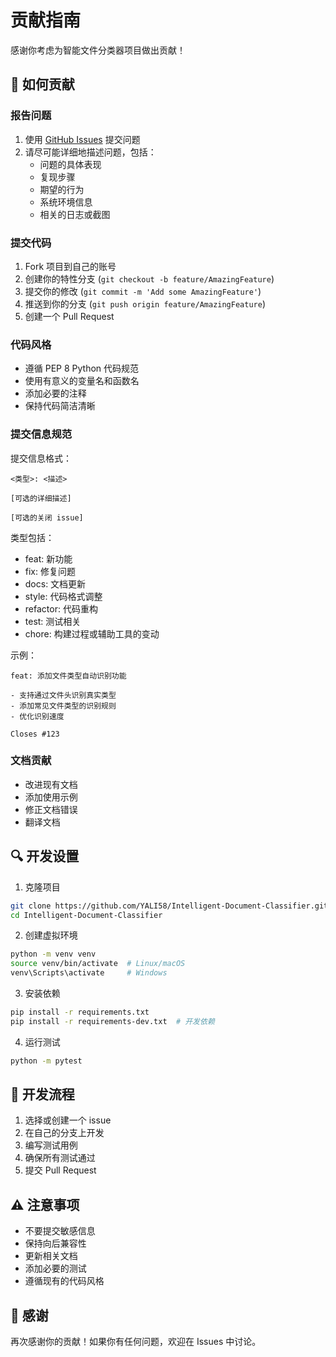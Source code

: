 # 贡献指南

感谢你考虑为智能文件分类器项目做出贡献！

## 🌟 如何贡献

### 报告问题

1. 使用 [GitHub Issues](https://github.com/YALI58/Intelligent-Document-Classifier/issues) 提交问题
2. 请尽可能详细地描述问题，包括：
   - 问题的具体表现
   - 复现步骤
   - 期望的行为
   - 系统环境信息
   - 相关的日志或截图

### 提交代码

1. Fork 项目到自己的账号
2. 创建你的特性分支 (`git checkout -b feature/AmazingFeature`)
3. 提交你的修改 (`git commit -m 'Add some AmazingFeature'`)
4. 推送到你的分支 (`git push origin feature/AmazingFeature`)
5. 创建一个 Pull Request

### 代码风格

- 遵循 PEP 8 Python 代码规范
- 使用有意义的变量名和函数名
- 添加必要的注释
- 保持代码简洁清晰

### 提交信息规范

提交信息格式：
```
<类型>: <描述>

[可选的详细描述]

[可选的关闭 issue]
```

类型包括：
- feat: 新功能
- fix: 修复问题
- docs: 文档更新
- style: 代码格式调整
- refactor: 代码重构
- test: 测试相关
- chore: 构建过程或辅助工具的变动

示例：
```
feat: 添加文件类型自动识别功能

- 支持通过文件头识别真实类型
- 添加常见文件类型的识别规则
- 优化识别速度

Closes #123
```

### 文档贡献

- 改进现有文档
- 添加使用示例
- 修正文档错误
- 翻译文档

## 🔍 开发设置

1. 克隆项目
```bash
git clone https://github.com/YALI58/Intelligent-Document-Classifier.git
cd Intelligent-Document-Classifier
```

2. 创建虚拟环境
```bash
python -m venv venv
source venv/bin/activate  # Linux/macOS
venv\Scripts\activate     # Windows
```

3. 安装依赖
```bash
pip install -r requirements.txt
pip install -r requirements-dev.txt  # 开发依赖
```

4. 运行测试
```bash
python -m pytest
```

## 📝 开发流程

1. 选择或创建一个 issue
2. 在自己的分支上开发
3. 编写测试用例
4. 确保所有测试通过
5. 提交 Pull Request

## ⚠️ 注意事项

- 不要提交敏感信息
- 保持向后兼容性
- 更新相关文档
- 添加必要的测试
- 遵循现有的代码风格

## 🙏 感谢

再次感谢你的贡献！如果你有任何问题，欢迎在 Issues 中讨论。